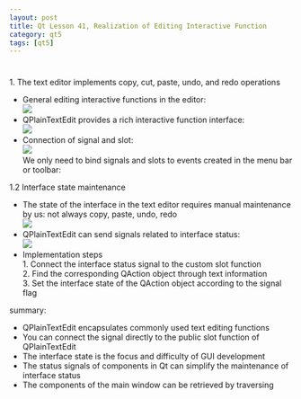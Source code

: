 ```yaml
---
layout: post
title: Qt Lesson 41, Realization of Editing Interactive Function
category: qt5
tags: [qt5]
---
```

# 

## 

##### 

### 

1\. The text editor implements copy, cut, paste, undo, and redo operations

* General editing interactive functions in the editor:  
![ ](/md_blog/public/assets/2021-07-25/67d3879a4766641ee86efa61030254c1.png)
* QPlainTextEdit provides a rich interactive function interface:  
![ ](/md_blog/public/assets/2021-07-25/7c6475639bf69245624d64ea191f0da2.png)
* Connection of signal and slot:  
![ ](/md_blog/public/assets/2021-07-25/c0ce5904a6dbbafcf12cf925101c9026.png)  
We only need to bind signals and slots to events created in the menu bar or toolbar:

1.2 Interface state maintenance

* The state of the interface in the text editor requires manual maintenance by us: not always copy, paste, undo, redo  
![ ](/md_blog/public/assets/2021-07-25/aec619d7c51794d91119858032bc6de6.png)
* QPlainTextEdit can send signals related to interface status:  
![ ](/md_blog/public/assets/2021-07-25/0243da274f3f31a95ec4c50b3ca0a127.png)
* Implementation steps  
1\. Connect the interface status signal to the custom slot function  
2\. Find the corresponding QAction object through text information  
3\. Set the interface state of the QAction object according to the signal flag

summary:

* QPlainTextEdit encapsulates commonly used text editing functions
* You can connect the signal directly to the public slot function of QPlainTextEdit
* The interface state is the focus and difficulty of GUI development
* The status signals of components in Qt can simplify the maintenance of interface status
* The components of the main window can be retrieved by traversing
